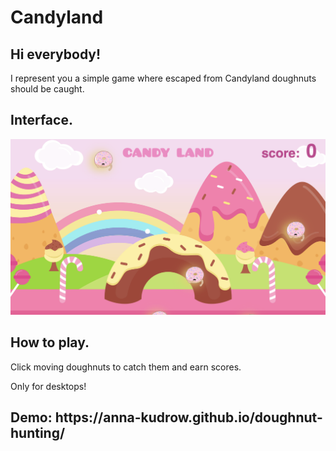 <h1>Candyland</h1>

<h2>Hi everybody!</h2>
<p>I represent you a simple game where escaped from Candyland doughnuts should be caught.</p>

<h2>Interface.</h2>
<img src="candyland.png">

<h2>How to play.</h2>
<p>Click moving doughnuts to catch them and earn scores.</p>
<p>Only for desktops!</p>

<h2>Demo: https://anna-kudrow.github.io/doughnut-hunting/</h2>
